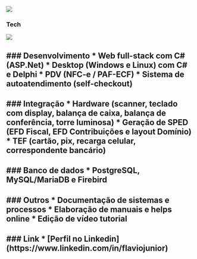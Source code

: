 <img src="http://market.com.br/files/junior/back.png">

### Tech
<img src="http://market.com.br/files/junior/tech.svg">
<h2 class="heading-element" dir="auto">
### Desenvolvimento
* Web full-stack com C# (ASP.Net)
* Desktop (Windows e Linux) com C# e Delphi
* PDV (NFC-e / PAF-ECF)
* Sistema de autoatendimento (self-checkout)
<h2 class="heading-element" dir="auto">
### Integração
* Hardware (scanner, teclado com display, balança de caixa, balança de conferência, torre luminosa)
* Geração de SPED (EFD Fiscal, EFD Contribuições e layout Domínio)
* TEF (cartão, pix, recarga celular, correspondente bancário)
<h2 class="heading-element" dir="auto">
### Banco de dados
* PostgreSQL, MySQL/MariaDB e Firebird
<h2 class="heading-element" dir="auto">
### Outros
* Documentação de sistemas e processos
* Elaboração de manuais e helps online
* Edição de vídeo tutorial
<h2 class="heading-element" dir="auto">
### Link
* [Perfil no Linkedin](https://www.linkedin.com/in/flaviojunior)
